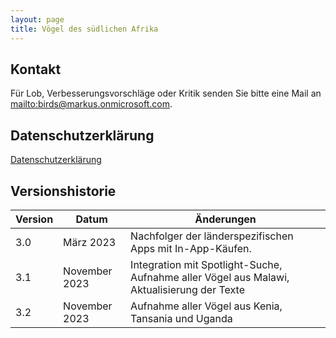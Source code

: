 ```yaml
---
layout: page
title: Vögel des südlichen Afrika
---
```


## Kontakt

Für Lob, Verbesserungsvorschläge oder Kritik senden Sie bitte eine Mail an <mailto:birds@markus.onmicrosoft.com>.

## Datenschutzerklärung

[Datenschutzerklärung](privacy-policy.html)

## Versionshistorie

| Version | Datum          | Änderungen     |
| ------- | -------------- | -------------- |
| 3.0     | März 2023      | Nachfolger der länderspezifischen Apps mit In-App-Käufen. |
| 3.1     | November 2023  | Integration mit Spotlight-Suche, Aufnahme aller Vögel aus Malawi, Aktualisierung der Texte |
| 3.2     | November 2023  | Aufnahme aller Vögel aus Kenia, Tansania und Uganda |
